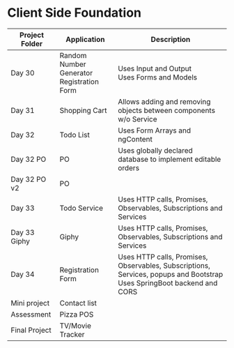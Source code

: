 # Client Side Foundation
| Project Folder | Application | Description |
|---|---|---|
| Day 30 | Random Number Generator<br>Registration Form | Uses Input and Output<br>Uses Forms and Models |
| Day 31 | Shopping Cart | Allows adding and removing objects between components w/o Service |
| Day 32 | Todo List | Uses Form Arrays and ngContent |
| Day 32 PO | PO | Uses globally declared database to implement editable orders |
| Day 32 PO v2 | PO | |
| Day 33 | Todo Service | Uses HTTP calls, Promises, Observables, Subscriptions and Services |
| Day 33 Giphy | Giphy | Uses HTTP calls, Promises, Observables, Subscriptions and Services |
| Day 34 | Registration Form | Uses HTTP calls, Promises, Observables, Subscriptions, Services, popups and Bootstrap<br>Uses SpringBoot backend and CORS |
| Mini project | Contact list | |
| Assessment | Pizza POS | |
| Final Project | TV/Movie Tracker | |